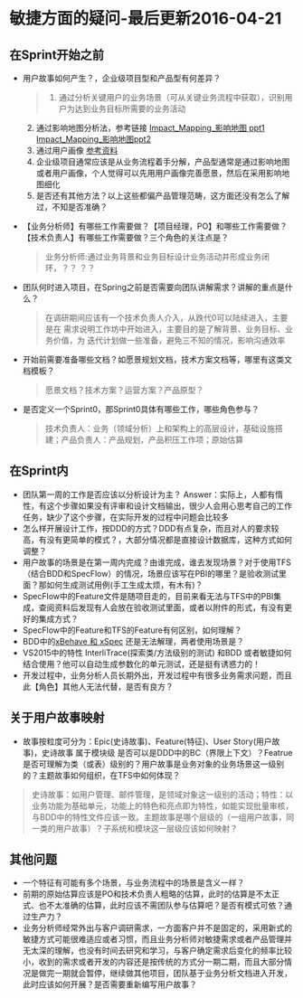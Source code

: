 # 敏捷方面的疑问-最后更新2016-04-21

## 在Sprint开始之前
* 用户故事如何产生？，企业级项目型和产品型有何差异？
  > 1. 通过分析关键用户的业务场景（可从关键业务流程中获取），识别用户为达到业务目标所需要的业务活动
  2. 通过影响地图分析法，参考链接 [Impact_Mapping_影响地图 ppt1](http://wenku.baidu.com/view/84540eb9b8f67c1cfbd6b815.html?from=search)  [Impact_Mapping_影响地图ppt2](http://wenku.baidu.com/view/1b5ca767ed630b1c58eeb507.html?from=search)
  3. 通过用户画像 [参考资料](http://www.woshipm.com/pmd/319865.html)
  4. 企业级项目通常应该是从业务流程着手分解，产品型通常是通过影响地图或者用户画像，个人觉得可以先用用户画像完善愿景，然后在采用影响地图细化
  5. 是否还有其他方法？以上这些都偏产品管理范畴，这方面还没有怎么了解过，不知是否准确？

* 【业务分析师】有哪些工作需要做？【项目经理，PO】和哪些工作需要做？【技术负责人】有哪些工作需要做？三个角色的关注点是？
 	> 业务分析师:通过业务背景和业务目标设计业务活动并形成业务闭环，？？
 	？？
 
* 团队何时进入项目，在Spring之前是否需要向团队讲解需求？讲解的重点是什么？
 	> 在调研期间应该有一个技术负责人介入，从跌代0可以陆续进入，主要是在 需求说明工作坊中开始进入，主要目的是了解背景、业务目标、业务价值，为		迭代计划做一些准备，避免三不知的情况，影响沟通效率
 
* 开始前需要准备哪些文档？如愿景规划文档，技术方案文档等，哪里有这类文档模板？
 	> 愿景文档？技术方案？运营方案？产品原型？
    
* 是否定义一个Sprint0，那Sprint0具体有哪些工作，哪些角色参与？
 	> 技术负责人：业务（领域分析）上和架构上的高层设计，基础设施搭建；产品负责人：产品规划，产品积压工作项；原始估算

## 在Sprint内
 * 团队第一周的工作是否应该以分析设计为主？
   Answer：实际上，人都有惰性，有这个步骤如果没有评审和设计文档输出，很少人会用心思考自己的工作任务，缺少了这个步骤，在实际开发的过程中问题会比较多
 * 怎么样开展设计工作，按DDD的方式？DDD有点复杂，而且对人的要求较高，有没有更简单的模式？，大部分情况都是直接设计数据库，这种方式如何调整？
 * 用户故事的场景是在第一周内完成？由谁完成，谁去发现场景？对于使用TFS（结合BDD和SpecFlow）的情况，场景应该写在PBI的哪里？是验收测试里面？那如何生成测试用例(手工生成太烦，有木有)？
 * SpecFlow中的Feature文件是随项目走的，目前来看无法与TFS中的PBI集成，查阅资料后发现有人会放在验收测试里面，或者以附件的形式，有没有更好的集成方式？
 * SpecFlow中的Feature和TFS的Feature有何区别，如何理解？
 * BDD中的[xBehave 和 xSpec](http://stackoverflow.com/questions/307895/what-is-the-most-mature-bdd-framework-for-net) 还是无法解理，两者使用场景是？
 * VS2015中的特性 InterliTrace(探索类/方法级别的测试) 和BDD 或者敏捷如何结合使用？他可以自动生成参数化的单元测试，还是挺有诱惑力的！
 * 开发过程中，业务分析人员长期外出，开发过程中有很多业务需求问题，而且此【角色】其他人无法代替，是否有良方？

## 关于用户故事映射
 * 故事按粒度可分为：Epic(史诗故事)、Feature(特征)、User Story(用户故事)，史诗故事 属于模块级 是否可以是DDD中的BC（界限上下文）？Featrue是否可理解为类（或表）级别的？用户故事是业务对象的业务场景这一级别的？主题故事如何组织，在TFS中如何体现？
 > 史诗故事：如用户管理、邮件管理，是领域对象这一级别的活动；特性：以业务功能为基础单元，功能上的特色和亮点即为特性，如能实现批量审核，与BDD中的特性文件应该一致。主题故事是哪个层级的（一组用户故事，同一类的用户故事）？子系统和模块这一层级应该如何映射？
 
 
 ## 其他问题
 * 一个特征有可能有多个场景，与业务流程中的场景是含义一样？
 * 前期的原始估算应该是PO和技术负责人粗略的估算，此时的估算是不太正式、也不太准确的估算，此时应该不需团队参与估算吧？是否有模式可依？通过生产力？
 * 业务分析师经常外出与客户调研需求，一方面客户并不是固定的，采用新式的敏捷方式可能很难适应或者习惯，而且业务分析师对敏捷需求或者产品管理并无太深的理解，也没有时间去研究和学习，与客户确定需求后变化的频率比较小，收到的需求或者开发的内容还是按传统的方式分一期二期，而且大部分情况是做完一期就会暂停，继续做其他项目，团队基于业务分析文档进入开发，此时应该如何开展？是否需要重新编写用户故事？

